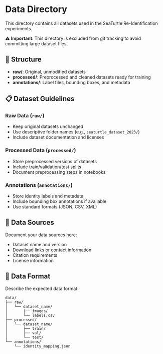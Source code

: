 # Data Directory

This directory contains all datasets used in the SeaTurtle Re-Identification experiments.

⚠️ **Important**: This directory is excluded from git tracking to avoid committing large dataset files.

## 📁 Structure

- **raw/**: Original, unmodified datasets
- **processed/**: Preprocessed and cleaned datasets ready for training
- **annotations/**: Label files, bounding boxes, and metadata

## 📋 Dataset Guidelines

### Raw Data (`raw/`)
- Keep original datasets unchanged
- Use descriptive folder names (e.g., `seaturtle_dataset_2023/`)
- Include dataset documentation and licenses

### Processed Data (`processed/`)
- Store preprocessed versions of datasets
- Include train/validation/test splits
- Document preprocessing steps in notebooks

### Annotations (`annotations/`)
- Store identity labels and metadata
- Include bounding box annotations if available
- Use standard formats (JSON, CSV, XML)

## 🔗 Data Sources

Document your data sources here:
- Dataset name and version
- Download links or contact information
- Citation requirements
- License information

## 📝 Data Format

Describe the expected data format:
```
data/
├── raw/
│   └── dataset_name/
│       ├── images/
│       └── labels.csv
├── processed/
│   └── dataset_name/
│       ├── train/
│       ├── val/
│       └── test/
└── annotations/
    └── identity_mapping.json
```
